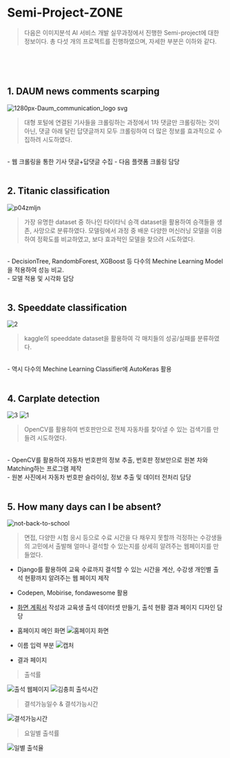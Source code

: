 # Semi-Project-ZONE

> 다음은 이미지분석 AI 서비스 개발 실무과정에서 진행한 Semi-project에 대한 정보이다. 총 다섯 개의 프로젝트를 진행하였으며, 자세한 부분은 이하와 같다. 
<br>
<br>
<br>

## 1. DAUM news comments scarping
![1280px-Daum_communication_logo svg](https://user-images.githubusercontent.com/58945760/73834548-42e2d680-484f-11ea-9922-a3659ff5e5de.png)
> 대형 포털에 연결된 기사들을 크롤링하는 과정에서 1차 댓글만 크롤링하는 것이 아닌, 댓글 아래 달린 답댓글까지 모두 크롤링하여 더 많은 정보를 효과적으로 수집하려 시도하였다. 
<br>
- 웹 크롤링을 통한 기사 댓글+답댓글 수집
- 다음 플랫폼 크롤링 담당
<br>
<br>

## 2. Titanic classification 
![p04zmljn](https://user-images.githubusercontent.com/58945760/73834418-031bef00-484f-11ea-9afe-5c6cb19c014d.jpg)
> 가장 유명한 dataset 중 하나인 타이타닉 승객 dataset을 활용하여 승객들을 생존, 사망으로 분류하였다. 모델링에서 과정 중 배운 다양한 머신러닝 모델을 이용하여 정확도를 비교하였고, 보다 효과적인 모델을 찾으려 시도하였다. 
<br>
- DecisionTree, RandombForest, XGBoost 등 다수의 Mechine Learning Model을 적용하여 성능 비교.<br>
- 모델 적용 및 시각화 담당
<br>
<br>

## 3. Speeddate classification 
![2](https://user-images.githubusercontent.com/58945760/73834686-81789100-484f-11ea-8d0c-c2629a5909ca.jpg)
> kaggle의 speeddate dataset을 활용하여 각 매치들의 성공/실패를 분류하였다.
<br>
- 역시 다수의 Mechine Learning Classifier에 AutoKeras 활용
<br>
<br>

## 4. Carplate detection
![3](https://user-images.githubusercontent.com/58945760/73834633-64dc5900-484f-11ea-99d3-cd6411f40c5a.png)
![1](https://user-images.githubusercontent.com/58945760/73834668-76bdfc00-484f-11ea-8615-73ff1fded9a0.png)
> OpenCV를 활용하여 번호판만으로 전체 자동차를 찾아낼 수 있는 검색기를 만들려 시도하였다. 
<br>
- OpenCV를 활용하여 자동차 번호판의 정보 추출, 번호판 정보만으로 원본 차와 Matching하는 프로그램 제작<br>
- 원본 사진에서 자동차 번호판 슬라이싱, 정보 추출 및 데이터 전처리 담당 
<br>
<br>

## 5. How many days can I be absent?
![not-back-to-school](https://user-images.githubusercontent.com/58945760/74927190-8118f200-541a-11ea-8ef7-2370b2e15234.jpg)
> 면접, 다양한 시험 응시 등으로 수료 시간을 다 채우지 못할까 걱정하는 수강생들의 고민에서 출발해 얼마나 결석할 수 있는지를 상세히 알려주는 웹페이지를 만들었다.

- Django를 활용하여 교육 수료까지 결석할 수 있는 시간을 계산, 수강생 개인별 출석 현황까지 알려주는 웹 페이지 제작
- Codepen, Mobirise, fondawesome 활용
- [화면 계획서](https://github.com/WinterBlue16/MulticampusAI_SemiProject/blob/master/SP05_Attendence_Check/Semi-project%2005_%ED%99%94%EB%A9%B4%EA%B3%84%ED%9A%8D%EC%84%9C.md#semi-project-05_%ED%99%94%EB%A9%B4%EA%B8%B0%ED%9A%8D%EC%84%9C) 작성과 교육생 출석 데이터셋 만들기, 출석 현황 결과 페이지 디자인 담당

- 홈페이지 메인 화면
![홈페이지 화면](https://user-images.githubusercontent.com/58945760/74927814-ad813e00-541b-11ea-8734-c35cdc796cdc.png)



- 이름 입력 부분
![캡처](https://user-images.githubusercontent.com/58945760/74927816-aeb26b00-541b-11ea-84d5-b3b4d07fefbc.PNG)

- 결과 페이지
> 출석률 

![출석 웹페이지](https://user-images.githubusercontent.com/58945760/89731864-83810e00-da85-11ea-9740-9aeefbea53e9.PNG)
![김충희 출석시간](https://user-images.githubusercontent.com/58945760/89731875-98f63800-da85-11ea-97f6-73276179f8d8.PNG)

> 결석가능일수 & 결석가능시간

![결석가능시간](https://user-images.githubusercontent.com/58945760/89731889-b6c39d00-da85-11ea-8e12-8771955ecbb3.PNG)

> 요일별 출석률

![일별 출석율](https://user-images.githubusercontent.com/58945760/89731899-cc38c700-da85-11ea-8186-9267eac8ef05.PNG)

